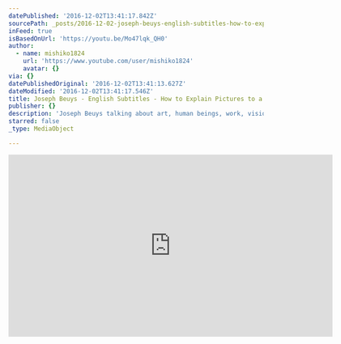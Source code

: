 ```yaml
---
datePublished: '2016-12-02T13:41:17.842Z'
sourcePath: _posts/2016-12-02-joseph-beuys-english-subtitles-how-to-explain-pictures-t.md
inFeed: true
isBasedOnUrl: 'https://youtu.be/Mo47lqk_QH0'
author:
  - name: mishiko1824
    url: 'https://www.youtube.com/user/mishiko1824'
    avatar: {}
via: {}
datePublishedOriginal: '2016-12-02T13:41:13.627Z'
dateModified: '2016-12-02T13:41:17.546Z'
title: Joseph Beuys - English Subtitles - How to Explain Pictures to a Dead Hare 1/2
publisher: {}
description: 'Joseph Beuys talking about art, human beings, work, vision...'
starred: false
_type: MediaObject

---
```

<iframe src="https://cdn.embedly.com/widgets/media.html?src=https%3A%2F%2Fwww.youtube.com%2Fembed%2FMo47lqk_QH0%3Ffeature%3Doembed&amp;url=http%3A%2F%2Fwww.youtube.com%2Fwatch%3Fv%3DMo47lqk_QH0&amp;image=https%3A%2F%2Fi.ytimg.com%2Fvi%2FMo47lqk_QH0%2Fhqdefault.jpg&amp;key=b7d04c9b404c499eba89ee7072e1c4f7&amp;type=text%2Fhtml&amp;schema=youtube" width="640" height="360" scrolling="no" frameborder="0" allowfullscreen="" style=""></iframe>